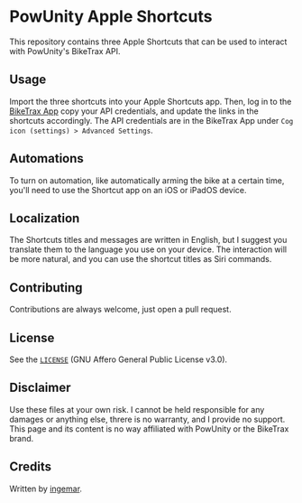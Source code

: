 # PowUnity Apple Shortcuts
This repository contains three Apple Shortcuts that can be used to interact with PowUnity's BikeTrax API.

## Usage
Import the three shortcuts into your Apple Shortcuts app. Then, log in to the [BikeTrax App](https://app.powunity.com/) copy your API credentials, and update the links in the shortcuts accordingly.
The API credentials are in the BikeTrax App under `Cog icon (settings) > Advanced Settings`.

## Automations
To turn on automation, like automatically arming the bike at a certain time, you'll need to use the Shortcut app on an iOS or iPadOS device.

## Localization
The Shortcuts titles and messages are written in English, but I suggest you translate them to the language you use on your device.
The interaction will be more natural, and you can use the shortcut titles as Siri commands.

## Contributing
Contributions are always welcome, just open a pull request.

## License
See the [`LICENSE`](LICENSE) (GNU Affero General Public License v3.0).

## Disclaimer
Use these files at your own risk. I cannot be held responsible for any damages or anything else, threre is no warranty, and I provide no support.
This page and its content is no way affiliated with PowUnity or the BikeTrax brand.

## Credits
Written by [ingemar](https://github.com/ingemar). 
